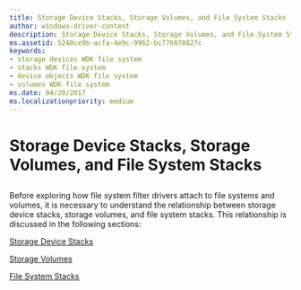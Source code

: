 ```yaml
---
title: Storage Device Stacks, Storage Volumes, and File System Stacks
author: windows-driver-content
description: Storage Device Stacks, Storage Volumes, and File System Stacks
ms.assetid: 5240ce9b-acfa-4e9c-9962-bc776878827c
keywords:
- storage devices WDK file system
- stacks WDK file system
- device objects WDK file system
- volumes WDK file system
ms.date: 04/20/2017
ms.localizationpriority: medium
---
```


# Storage Device Stacks, Storage Volumes, and File System Stacks


## <span id="ddk_storage_volumes_storage_device_stacks_and_file_system_stacks_if"></span><span id="DDK_STORAGE_VOLUMES_STORAGE_DEVICE_STACKS_AND_FILE_SYSTEM_STACKS_IF"></span>


Before exploring how file system filter drivers attach to file systems and volumes, it is necessary to understand the relationship between storage device stacks, storage volumes, and file system stacks. This relationship is discussed in the following sections:

[Storage Device Stacks](storage-device-stacks.md)

[Storage Volumes](storage-volumes.md)

[File System Stacks](file-system-stacks.md)

 

 




